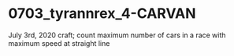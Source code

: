# 0703_tyrannrex_4-CARVAN
July 3rd, 2020 craft; count maximum number of cars in a race with maximum speed at straight line
